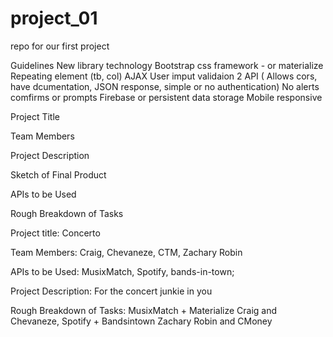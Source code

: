 # project_01
repo for our first project 

Guidelines
New library technology 
Bootstrap css framework - or materialize
Repeating element (tb, col)
AJAX
User imput validaion 
2 API ( Allows cors, have dcumentation, JSON response, simple or no authentication)
No alerts comfirms or prompts
Firebase or persistent data storage
Mobile responsive 

Project Title 

Team Members

Project Description

Sketch of Final Product

APIs to be Used

Rough Breakdown of Tasks 

Project title: Concerto

Team Members: Craig, Chevaneze, CTM, Zachary Robin

APIs to be Used: MusixMatch, Spotify, bands-in-town;

Project Description: For the concert junkie in you

Rough Breakdown of Tasks: MusixMatch + Materialize Craig and Chevaneze, Spotify + Bandsintown Zachary Robin and CMoney

